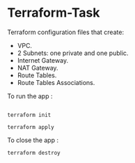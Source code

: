 # Terraform-Task

Terraform configuration files that create:

- VPC.
- 2 Subnets: one private and one public.
- Internet Gateway.
- NAT Gateway.
- Route Tables.
- Route Tables Associations.

To run the app :
```

terraform init

terraform apply
```

To close the app :
```
terraform destroy
```


